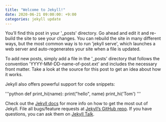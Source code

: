 ```yaml
---
title: "Welcome to Jekyll!"
date: 2020-06-21 09:00:00: +9:00
categories: jekyll update
---
```

You’ll find this post in your '_posts' directory. Go ahead and edit it and re-build the site to see your changes. You can rebuild the site in many different ways, but the most common way is to run 'jekyll serve', which launches a web server and auto-regenerates your site when a file is updated.

To add new posts, simply add a file in the '_posts' directory that follows the convention 'YYYY-MM-DD-name-of-post.ext' and includes the necessary front matter. Take a look at the source for this post to get an idea about how it works.

Jekyll also offers powerful support for code snippets:

'''python
def print_hi(name):
  print("hello", name)
print_hi('Tom')
'''

Check out the [Jekyll docs][jekyll-docs] for more info on how to get the most out of Jekyll. File all bugs/feature requests at [Jekyll’s GitHub repo][jekyll-gh]. If you have questions, you can ask them on [Jekyll Talk][jekyll-talk].

[jekyll-docs]: https://jekyllrb.com/docs/home
[jekyll-gh]:   https://github.com/jekyll/jekyll
[jekyll-talk]: https://talk.jekyllrb.com/
